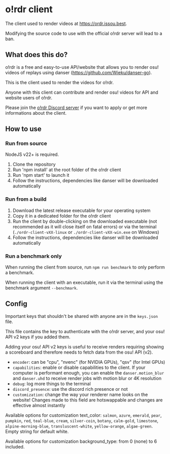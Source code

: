 # o!rdr client

The client used to render videos at https://ordr.issou.best.

Modifying the source code to use with the official o!rdr server will lead to a ban.

## What does this do?

o!rdr is a free and easy-to-use API/website that allows you to render osu! videos of replays using danser (https://github.com/Wieku/danser-go).

This is the client used to render the videos for o!rdr.

Anyone with this client can contribute and render osu! videos for API and website users of o!rdr.

Please join the [o!rdr Discord server](https://discord.com/invite/vJpskzepCZ) if you want to apply or get more informations about the client.

## How to use

### Run from source

NodeJS v22+ is required.

1. Clone the repository
2. Run 'npm install' at the root folder of the o!rdr client
3. Run 'npm start' to launch it
4. Follow the instructions, dependencies like danser will be downloaded automatically

### Run from a build

1. Download the latest release executable for your operating system
2. Copy it in a dedicated folder for the o!rdr client
3. Run the client by double-clicking on the downloaded executable (not recommended as it will close itself on fatal errors) or via the terminal (`./ordr-client-vXX-linux` or `./ordr-client-vXX-win.exe` on Windows)
4. Follow the instructions, dependencies like danser will be downloaded automatically

### Run a benchmark only

When running the client from source, run `npm run benchmark` to only perform a benchmark.

When running the client with an executable, run it via the terminal using the benchmark argument `--benchmark`.

## Config

Important keys that shouldn't be shared with anyone are in the `keys.json` file.

This file contains the key to authenticate with the o!rdr server, and your osu! API v2 keys if you added them.

Adding your osu! API v2 keys is useful to receive renders requiring showing a scoreboard and therefore needs to fetch data from the osu! API (v2).

-   `encoder`: can be "cpu", "nvenc" (for NVIDIA GPUs), "qsv" (for Intel GPUs)
-   `capabilities`: enable or disable capabilities to the client. If your computer is performant enough, you can enable the `danser.motion_blur` and `danser.uhd` to receive render jobs with motion blur or 4K resolution
-   `debug`: log more things to the terminal
-   `discord_presence`: use the discord rich presence or not
-   `customization`: change the way your renderer name looks on the website! Changes made to this field are hotswappable and changes are effective almost instantly

Available options for customization text_color: `salmon`, `azure`, `emerald`, `pear`, `pumpkin`, `red`, `teal-blue`, `cream`, `silver-coin`, `botany`, `calm-gold`, `limestone`, `alpine-morning-blue`, `transluscent-white`, `yellow-orange`, `algae-green`. Empty string for default white.

Available options for customization background_type: from 0 (none) to 6 included.
